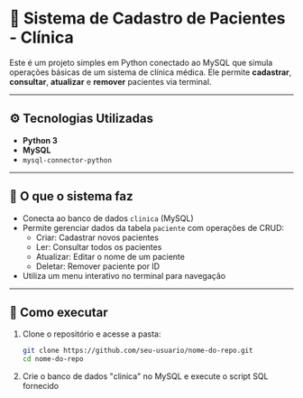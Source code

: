 # 🏥 Sistema de Cadastro de Pacientes - Clínica

Este é um projeto simples em Python conectado ao MySQL que simula operações básicas de um sistema de clínica médica. Ele permite **cadastrar**, **consultar**, **atualizar** e **remover** pacientes via terminal.

---

## ⚙️ Tecnologias Utilizadas

- **Python 3**
- **MySQL**
- `mysql-connector-python`

---

## 📌 O que o sistema faz

- Conecta ao banco de dados `clinica` (MySQL)
- Permite gerenciar dados da tabela `paciente` com operações de CRUD:
  - Criar: Cadastrar novos pacientes
  - Ler: Consultar todos os pacientes
  - Atualizar: Editar o nome de um paciente
  - Deletar: Remover paciente por ID
- Utiliza um menu interativo no terminal para navegação

---

## 🚀 Como executar

1. Clone o repositório e acesse a pasta:
   ```bash
   git clone https://github.com/seu-usuario/nome-do-repo.git
   cd nome-do-repo
2. Crie o banco de dados "clinica" no MySQL e execute o script SQL fornecido
